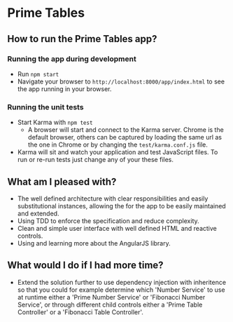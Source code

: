 # Prime Tables

## How to run the Prime Tables app?

### Running the app during development

- Run `npm start`
- Navigate your browser to `http://localhost:8000/app/index.html` to see the app running in your browser.

### Running the unit tests

- Start Karma with `npm test`
  - A browser will start and connect to the Karma server. Chrome is the default browser, others can
  be captured by loading the same url as the one in Chrome or by changing the `test/karma.conf.js`
  file.
- Karma will sit and watch your application and test JavaScript files. To run or re-run tests just
  change any of your these files.
  
## What am I pleased with? 

- The well defined architecture with clear responsibilities and easily substitutional instances, allowing the for the app to be easily maintained and extended.
- Using TDD to enforce the specification and reduce complexity.
- Clean and simple user interface with well defined HTML and reactive controls.
- Using and learning more about the AngularJS library.

## What would I do if I had more time?

- Extend the solution further to use dependency injection with inheritence so that you could for example determine which 'Number Service' to use at runtime either a 'Prime Number Service' or 'Fibonacci Number Service', or through different child controls either a 'Prime Table Controller' or a 'Fibonacci Table Controller'.